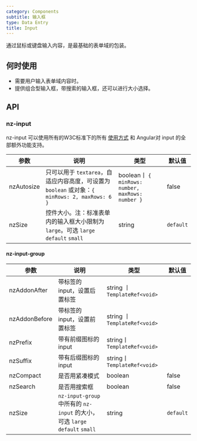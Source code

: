 ```yaml
---
category: Components
subtitle: 输入框
type: Data Entry
title: Input
---
```


通过鼠标或键盘输入内容，是最基础的表单域的包装。

## 何时使用

- 需要用户输入表单域内容时。
- 提供组合型输入框，带搜索的输入框，还可以进行大小选择。

## API

### nz-input

nz-input 可以使用所有的W3C标准下的所有 [使用方式](https://www.w3schools.com/tags/tag_input.asp) 和 Angular对 input 的全部额外功能支持。

| 参数 | 说明 | 类型 | 默认值 |
| --- | --- | --- | --- |
| nzAutosize | 只可以用于 `textarea`，自适应内容高度，可设置为 `boolean` 或对象：`{ minRows: 2, maxRows: 6 }` | boolean丨 `{ minRows: number, maxRows: number }` | false |
| nzSize | 控件大小。注：标准表单内的输入框大小限制为 `large`。可选 `large` `default` `small` | string | `default` |

#### nz-input-group

| 参数 | 说明 | 类型 | 默认值 |
| --- | --- | --- | --- |
| nzAddonAfter | 带标签的 input，设置后置标签 | string 丨 `TemplateRef<void>` |  |
| nzAddonBefore | 带标签的 input，设置前置标签 | string 丨 `TemplateRef<void>` |  |
| nzPrefix | 带有前缀图标的 input | string丨 `TemplateRef<void>` |  |
| nzSuffix | 带有后缀图标的 input | string丨 `TemplateRef<void>` |  |
| nzCompact | 是否用紧凑模式 | boolean | false |
| nzSearch | 是否用搜索框 | boolean | false |
| nzSize | `nz-input-group` 中所有的 `nz-input` 的大小，可选 `large` `default` `small` | string | `default` |